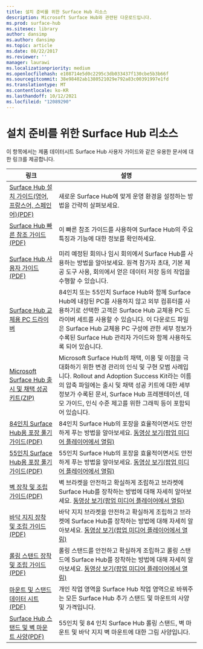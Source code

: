 ```yaml
---
title: 설치 준비를 위한 Surface Hub 리소스
description: Microsoft Surface Hub와 관련된 다운로드입니다.
ms.prod: surface-hub
ms.sitesec: library
author: dansimp
ms.author: dansimp
ms.topic: article
ms.date: 08/22/2017
ms.reviewer: ''
manager: laurawi
ms.localizationpriority: medium
ms.openlocfilehash: e108714e5d0c2295c3db033437f130cbe5b3b66f
ms.sourcegitcommit: 38e98402ab1380521029e792a83c00391997e1fd
ms.translationtype: MT
ms.contentlocale: ko-KR
ms.lasthandoff: 10/12/2021
ms.locfileid: "12089290"
---
```

# <a name="downloadable-resources-for-surface-hub-readiness"></a>설치 준비를 위한 Surface Hub 리소스

이 항목에서는 제품 데이터시트 Surface Hub 사용자 가이드와 같은 유용한 문서에 대한 링크를 제공합니다.

| 링크 | 설명 |
| --- | --- |
| [Surface Hub 설치 가이드(영어, 프랑스어, 스페인어)(PDF)](https://download.microsoft.com/download/0/1/6/016363A4-8602-4F01-8281-9BE5C814DC78/Setup-Guide_EN-FR-SP.pdf) | 새로운 Surface Hub에 맞게 운영 환경을 설정하는 방법을 간략히 살펴보세요. |
| [Surface Hub 빠른 참조 가이드(PDF)](https://download.microsoft.com/download/9/E/E/9EE660F8-3FC6-4909-969E-89EA648F06DB/Surface%20Hub%20Quick%20Reference%20Guide_en-us.pdf)  | 이 빠른 참조 가이드를 사용하여 Surface Hub의 주요 특징과 기능에 대한 정보를 확인하세요. |
| [Surface Hub 사용자 가이드(PDF)](https://download.microsoft.com/download/3/6/B/36B6331E-0C63-4E71-A05D-EE88D05081F8/surface-hub-user-guide-en-us.pdf) | 미리 예정된 회의나 임시 회의에서 Surface Hub를 사용하는 방법을 알아보세요. 원격 참가자 초대, 기본 제공 도구 사용, 회의에서 얻은 데이터 저장 등의 작업을 수행할 수 있습니다. |
| [Surface Hub 교체용 PC 드라이버](https://www.microsoft.com/download/details.aspx?id=52210) | 84인치 또는 55인치 Surface Hub와 함께 Surface Hub에 내장된 PC를 사용하지 않고 외부 컴퓨터를 사용하기로 선택한 고객은 Surface Hub 교체용 PC 드라이버 세트를 사용할 수 있습니다. 이 다운로드 파일은 Surface Hub 교체용 PC 구성에 관한 세부 정보가 수록된 Surface Hub 관리자 가이드와 함께 사용하도록 되어 있습니다.  |
| [Microsoft Surface Hub 출시 및 채택 성공 키트(ZIP)](https://download.microsoft.com/download/F/A/3/FA3ADEA4-4966-456B-8BDE-0A594FD52C6C/Surface_Hub_Adoption_Kit_Final_0519.pdf) | Microsoft Surface Hub의 채택, 이용 및 이점을 극대화하기 위한 변경 관리의 인식 및 구현 모범 사례입니다. Rollout and Adoption Success Kit라는 이름의 압축 파일에는 출시 및 채택 성공 키트에 대한 세부 정보가 수록된 문서, Surface Hub 프레젠테이션, 데모 가이드, 인식 수준 제고를 위한 그래픽 등이 포함되어 있습니다. |
| [84인치 Surface Hub용 포장 풀기 가이드(PDF)](https://download.microsoft.com/download/5/2/B/52B4007E-D8C8-4EED-ACA9-FEEF93F6055C/84_Unpacking_Guide_English_French-Spanish.pdf) | 84인치 Surface Hub의 포장을 효율적이면서도 안전하게 푸는 방법을 알아보세요. [동영상 보기(팝업 미디어 플레이어에서 열림)](http://compass.xbox.com/assets/75/2b/752b73dc-6e9d-4692-8ba1-0f9fc03bff6b.mov?n=04.07.16_installation_video_03_unpacking_84.mov) |
| [55인치 Surface Hub용 포장 풀기 가이드(PDF)](https://download.microsoft.com/download/2/E/7/2E7616A2-F936-4512-8052-1E2D92DFD070/55_Unpacking_Guide_English-French-Spanish.PDF) | 55인치 Surface Hub의 포장을 효율적이면서도 안전하게 푸는 방법을 알아보세요. [동영상 보기(팝업 미디어 플레이어에서 열림)](http://compass.xbox.com/assets/a9/d6/a9d6b4d7-d33f-4e8b-be92-28f7fc2c06d7.mov?n=04.07.16_installation_video_02_unpacking_55.mov) |
| [벽 장착 및 조립 가이드(PDF)](https://download.microsoft.com/download/7/0/2/702485E3-B55E-4DE8-B5DD-3B56F90DCF5D/SH-Guide_WACG_Wall_Mounts_EN-FR-ES-NL-DE-IT-PT-AR-DA-FI-NO-SV.pdf) | 벽 브라켓을 안전하고 확실하게 조립하고 브라켓에 Surface Hub를 장착하는 방법에 대해 자세히 알아보세요. [동영상 보기(팝업 미디어 플레이어에서 열림)](http://compass.xbox.com/assets/bf/4d/bf4d6f06-370c-45ee-88e6-c409873914e8.mov?n=04.07.16_installation_video_05_wall_mount.mov) |
| [바닥 지지 장착 및 조립 가이드(PDF)](https://download.microsoft.com/download/7/0/2/702485E3-B55E-4DE8-B5DD-3B56F90DCF5D/SH-Guide_WACG_Floor_Support_Mount_EN-FR-ES-NL-DE-IT-AR-DA-FI-NO-SV.pdf) | 바닥 지지 브라켓을 안전하고 확실하게 조립하고 브라켓에 Surface Hub를 장착하는 방법에 대해 자세히 알아보세요. [동영상 보기(팝업 미디어 플레이어에서 열림)](http://compass.xbox.com/assets/ed/de/edde468a-e1d4-4ce8-8b61-c4527dd25c81.mov?n=04.07.16_installation_video_06_floor_support_mount.mov) |
| [롤링 스탠드 장착 및 조립 가이드(PDF)](https://download.microsoft.com/download/7/0/2/702485E3-B55E-4DE8-B5DD-3B56F90DCF5D/SH-Guide_WACG_Rolling_Stands_EN-FR-ES-NL-DE-IT-AR-DA-FI-NO-SV.pdf) | 롤링 스탠드를 안전하고 확실하게 조립하고 롤링 스탠드에 Surface Hub를 장착하는 방법에 대해 자세히 알아보세요. [동영상 보기(팝업 미디어 플레이어에서 열림)](http://compass.xbox.com/assets/1f/94/1f949613-3e4a-41e3-ad60-fe8aa7134115.mov?n=04.07.16_installation_video_04_rolling_stand_mount.mov) |
| [마운트 및 스탠드 데이터 시트(PDF)](https://download.microsoft.com/download/5/0/1/501F98D9-1BCC-4448-A1DB-47056CEE33B6/20160711_Surface_Hub_Mounts_and_Stands_Datasheet.pdf) | 개인 작업 영역을 Surface Hub 작업 영역으로 바꿔주는 모든 Surface Hub 추가 스탠드 및 마운트의 사양 및 가격입니다. |
| [Surface Hub 스탠드 및 벽 마운트 사양(PDF)](https://download.microsoft.com/download/7/A/7/7A75BD0F-5A46-4BCE-B313-A80E47AEB581/20160720_Combined_Stand_Wall_Mount_Drawings.pdf) | 55인치 및 84 인치 Surface Hub 롤링 스탠드, 벽 마운트 및 바닥 지지 벽 마운트에 대한 그림 사양입니다. |




